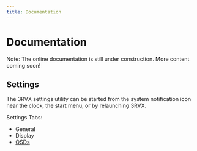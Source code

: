 ```yaml
---
title: Documentation
---
```


Documentation
=============

Note: The online documentation is still under construction. More content coming soon!

Settings
--------
The 3RVX settings utility can be started from the system notification icon near the clock, the start menu, or by relaunching 3RVX.

Settings Tabs:

* General
* Display
* [OSDs](osd-settings.html)

